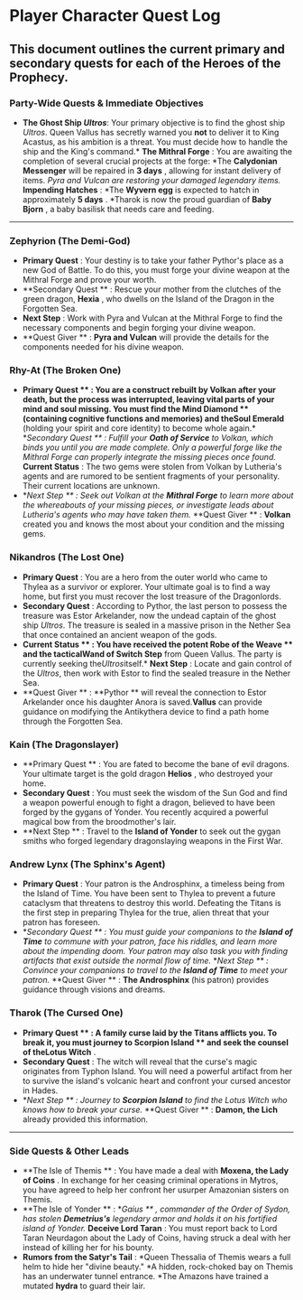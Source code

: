 # Player Character Quest Log

This document outlines the current primary and secondary quests for each of the Heroes of the
Prophecy.
---

### **Party-Wide Quests & Immediate Objectives**

* **The Ghost Ship *Ultros***: Your primary objective is to find the ghost ship *Ultros*. Queen Vallus has secretly warned you **not** to deliver it to King Acastus, as his ambition is a threat. You must decide how to handle the ship and the King's command.* **The Mithral Forge** : You are awaiting the completion of several crucial projects at the forge:
*The **Calydonian Messenger** will be repaired in **3 days** , allowing for instant delivery of items.
    *Pyra and Vulcan are restoring your damaged legendary items.* **Impending Hatches** :
    *The **Wyvern egg** is expected to hatch in approximately **5 days** .
    *Tharok is now the proud guardian of **Baby Bjorn** , a baby basilisk that needs care and feeding.
---

### **Zephyrion (The Demi-God)**

* **Primary Quest** : Your destiny is to take your father Pythor's place as a new God of Battle. To do this, you must forge your divine weapon at the Mithral Forge and prove your worth.
* **Secondary Quest ** : Rescue your mother from the clutches of the green dragon, **Hexia** , who dwells on the Island of the Dragon in the Forgotten Sea.
* **Next Step** : Work with Pyra and Vulcan at the Mithral Forge to find the necessary components and begin forging your divine weapon.
* **Quest Giver ** : **Pyra and Vulcan** will provide the details for the components needed for his divine weapon.

### **Rhy-At (The Broken One)**

* **Primary Quest ** : You are a construct rebuilt by Volkan after your death, but the process was interrupted, leaving vital parts of your mind and soul missing. You must find the **Mind Diamond ** (containing cognitive functions and memories) and the**Soul Emerald** (holding your spirit and core identity) to become whole again.* **Secondary Quest ** : Fulfill your **Oath of Service** to Volkan, which binds you until you are made complete. Only a powerful forge like the Mithral Forge can properly integrate the missing pieces once found.* **Current Status** : The two gems were stolen from Volkan by Lutheria's agents and are rumored to be sentient fragments of your personality. Their current locations are unknown.
* **Next Step ** : Seek out Volkan at the **Mithral Forge** to learn more about the whereabouts of your missing pieces, or investigate leads about Lutheria's agents who may have taken them.* **Quest Giver ** : **Volkan** created you and knows the most about your condition and the missing gems.

### **Nikandros (The Lost One)**

* **Primary Quest** : You are a hero from the outer world who came to Thylea as a survivor or explorer. Your ultimate goal is to find a way home, but first you must recover the lost treasure of the Dragonlords.
* **Secondary Quest** : According to Pythor, the last person to possess the treasure was Estor Arkelander, now the undead captain of the ghost ship *Ultros*. The treasure is sealed in a massive prison in the Nether Sea that once contained an ancient weapon of the gods.
* **Current Status ** : You have received the potent **Robe of the Weave ** and the tactical**Wand of Switch Step** from Queen Vallus. The party is currently seeking the*Ultros*itself.* **Next Step** : Locate and gain control of the *Ultros*, then work with Estor to find the sealed treasure in the Nether Sea.
* **Quest Giver ** : **Pythor ** will reveal the connection to Estor Arkelander once his daughter Anora is saved.**Vallus** can provide guidance on modifying the Antikythera device to find a path home through the Forgotten Sea.

### **Kain (The Dragonslayer)**

* **Primary Quest ** : You are fated to become the bane of evil dragons. Your ultimate target is the gold dragon **Helios** , who destroyed your home.
* **Secondary Quest** : You must seek the wisdom of the Sun God and find a weapon powerful enough to fight a dragon, believed to have been forged by the gygans of Yonder. You recently acquired a powerful magical bow from the broodmother's lair.
* **Next Step ** : Travel to the **Island of Yonder** to seek out the gygan smiths who forged legendary dragonslaying weapons in the First War.

### **Andrew Lynx (The Sphinx's Agent)**

* **Primary Quest** : Your patron is the Androsphinx, a timeless being from the Island of Time. You have been sent to Thylea to prevent a future cataclysm that threatens to destroy this world. Defeating the Titans is the first step in preparing Thylea for the true, alien threat that your patron has foreseen.
* **Secondary Quest ** : You must guide your companions to the **Island of Time** to commune with your patron, face his riddles, and learn more about the impending doom. Your patron may also task you with finding artifacts that exist outside the normal flow of time.* **Next Step ** : Convince your companions to travel to the **Island of Time** to meet your patron.* **Quest Giver ** : **The Androsphinx** (his patron) provides guidance through visions and dreams.

### **Tharok (The Cursed One)**

* **Primary Quest ** : A family curse laid by the Titans afflicts you. To break it, you must journey to **Scorpion Island ** and seek the counsel of the**Lotus Witch** .
* **Secondary Quest** : The witch will reveal that the curse's magic originates from Typhon Island. You will need a powerful artifact from her to survive the island's volcanic heart and confront your cursed ancestor in Hades.
* **Next Step ** : Journey to **Scorpion Island** to find the Lotus Witch who knows how to break your curse.* **Quest Giver ** : **Damon, the Lich** already provided this information.
---

### **Side Quests & Other Leads**

* **The Isle of Themis ** : You have made a deal with **Moxena, the Lady of Coins** . In exchange for her ceasing criminal operations in Mytros, you have agreed to help her confront her usurper Amazonian sisters on Themis.
* **The Isle of Yonder ** : **Gaius ** , commander of the Order of Sydon, has stolen **Demetrius's** legendary armor and holds it on his fortified island of Yonder.* **Deceive Lord Taran** : You must report back to Lord Taran Neurdagon about the Lady of Coins, having struck a deal with her instead of killing her for his bounty.
* **Rumors from the Satyr's Tail** :
    *Queen Thessalia of Themis wears a full helm to hide her "divine beauty."
   *A hidden, rock-choked bay on Themis has an underwater tunnel entrance.
   *The Amazons have trained a mutated **hydra** to guard their lair.
